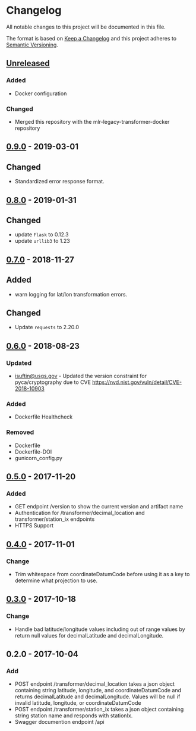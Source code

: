 # Changelog
All notable changes to this project will be documented in this file.

The format is based on [Keep a Changelog](http://keepachangelog.com/en/1.0.0/)
and this project adheres to [Semantic Versioning](http://semver.org/spec/v2.0.0.html).

## [Unreleased]
### Added
- Docker configuration

### Changed
- Merged this repository with the mlr-legacy-transformer-docker repository

## [0.9.0] - 2019-03-01
## Changed
- Standardized error response format.

## [0.8.0] - 2019-01-31
## Changed
- update `Flask` to 0.12.3
- update `urllib3`  to 1.23

## [0.7.0] - 2018-11-27
## Added
- warn logging for lat/lon transformation errors.

## Changed
- Update `requests` to 2.20.0

## [0.6.0] - 2018-08-23
### Updated
- isuftin@usgs.gov - Updated the version constraint for pyca/cryptography due to
CVE https://nvd.nist.gov/vuln/detail/CVE-2018-10903

### Added
- Dockerfile Healthcheck

### Removed
- Dockerfile
- Dockerfile-DOI
- gunicorn_config.py

## [0.5.0] - 2017-11-20
### Added
- GET endpoint /version to show the current version and artifact name
- Authentication for /transformer/decimal_location and transformer/station_ix endpoints
- HTTPS Support

## [0.4.0] - 2017-11-01
### Change
- Trim whitespace from coordinateDatumCode before using it as a key to determine what projection to use.

## [0.3.0] - 2017-10-18
### Change
- Handle bad latitude/longitude values including out of range values by return null values for decimalLatitude and decimalLongitude.

## 0.2.0 - 2017-10-04
### Add
- POST endpoint /transformer/decimal_location takes a json object containing string latitude, longitude, and coordinateDatumCode and returns
decimalLatitude and decimalLongitude. Values will be null if invalid latitude, longitude, or coordinateDatumCode
- POST endpoint /transformer/station_ix takes a json object containing string station name and responds with stationIx.
- Swagger documention endpoint /api

[Unreleased]: https://github.com/USGS-CIDA/MLR-Legacy-Transformer/compare/MLR-Legacy-Transformer-0.9.0...master
[0.9.0]: https://github.com/USGS-CIDA/MLR-Legacy-Transformer/compare/MLR-Legacy-Transformer-0.8.0...MLR-Legacy-Transformer-0.9.0
[0.8.0]: https://github.com/USGS-CIDA/MLR-Legacy-Transformer/compare/MLR-Legacy-Transformer-0.7.0...MLR-Legacy-Transformer-0.8.0
[0.7.0]: https://github.com/USGS-CIDA/MLR-Legacy-Transformer/compare/MLR-Legacy-Transformer-0.6.0...MLR-Legacy-Transformer-0.7.0
[0.6.0]: https://github.com/USGS-CIDA/MLR-Legacy-Transformer/compare/MLR-Legacy-Transformer-0.5.0...MLR-Legacy-Transformer-0.6.0
[0.5.0]: https://github.com/USGS-CIDA/MLR-Legacy-Transformer/compare/MLR-Legacy-Transformer-0.4.0...MLR-Legacy-Transformer-0.5.0
[0.4.0]: https://github.com/USGS-CIDA/MLR-Legacy-Transformer/compare/MLR-Legacy-Transformer-0.3.0...MLR-Legacy-Transformer-0.4.0
[0.3.0]: https://github.com/USGS-CIDA/MLR-Legacy-Transformer/compare/MLR-Legacy-Transformer-0.2.0...MLR-Legacy-Transformer-0.3.0
